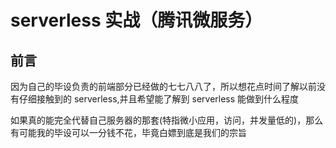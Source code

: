 # serverless 实战（腾讯微服务）

## 前言

因为自己的毕设负责的前端部分已经做的七七八八了，所以想花点时间了解以前没有仔细接触到的 serverless,并且希望能了解到 serverless 能做到什么程度


如果真的能完全代替自己服务器的那套(特指微小应用，访问，并发量低的)，那么有可能我的毕设可以一分钱不花，毕竟白嫖到底是我们的宗旨
